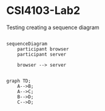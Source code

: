 # CSI4103-Lab2

Testing creating a sequence diagram
```mermaid

sequenceDiagram
    participant browser
    participant server
    
    browser --> server 


graph TD;
    A-->B;
    A-->C;
    B-->D;
    C-->D;
```

